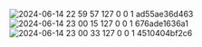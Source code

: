 
![2024-06-14 22 59 57 127 0 0 1 ad55ae36d463](https://github.com/medwejonok/Pizza_Hotdog_CNN/assets/112614413/70875691-7553-4452-bd1a-ac227f406e08)
![2024-06-14 23 00 15 127 0 0 1 676ade1636a1](https://github.com/medwejonok/Pizza_Hotdog_CNN/assets/112614413/838b2d10-b1be-4251-80af-e1c65c6f22c3)
![2024-06-14 23 00 33 127 0 0 1 4510404bf2c6](https://github.com/medwejonok/Pizza_Hotdog_CNN/assets/112614413/0a7e7b04-041b-4eb1-96d4-e26cbb81b02c)
